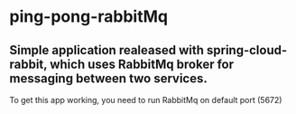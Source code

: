 # ping-pong-rabbitMq
Simple application realeased with spring-cloud-rabbit, which uses RabbitMq broker for messaging between two services.
---
To get this app working, you need to run RabbitMq on default port (5672)
